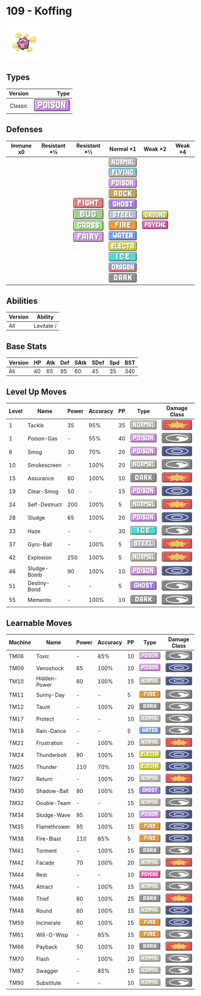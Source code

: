 # 109 - Koffing

![koffing](../img/pokemon/109.png)

## Types

| Version | Type                               |
| :-----: | ---------------------------------: |
| Classic | ![poison](../img/types/poison.png) |

## Defenses

| Immune x0 | Resistant ×¼ | Resistant ×½                                                                                                                                      | Normal ×1                                                                                                                                                                                                                                                                                                                                                                                                                                                   | Weak ×2                                                                     | Weak ×4 |
| --------- | ------------ | ------------------------------------------------------------------------------------------------------------------------------------------------- | ----------------------------------------------------------------------------------------------------------------------------------------------------------------------------------------------------------------------------------------------------------------------------------------------------------------------------------------------------------------------------------------------------------------------------------------------------------- | --------------------------------------------------------------------------- | ------- |
|           |              | ![fighting](../img/types/fighting.png)<br/>![bug](../img/types/bug.png)<br/>![grass](../img/types/grass.png)<br/>![fairy](../img/types/fairy.png) | ![normal](../img/types/normal.png)<br/>![flying](../img/types/flying.png)<br/>![poison](../img/types/poison.png)<br/>![rock](../img/types/rock.png)<br/>![ghost](../img/types/ghost.png)<br/>![steel](../img/types/steel.png)<br/>![fire](../img/types/fire.png)<br/>![water](../img/types/water.png)<br/>![electric](../img/types/electric.png)<br/>![ice](../img/types/ice.png)<br/>![dragon](../img/types/dragon.png)<br/>![dark](../img/types/dark.png) | ![ground](../img/types/ground.png)<br/>![psychic](../img/types/psychic.png) |         |

## Abilities

| Version | Ability    |
| ------- | ---------- |
| All     | Levitate / |

## Base Stats

| Version | HP | Atk | Def | SAtk | SDef | Spd | BST |
| ------- | -- | --- | --- | ---- | ---- | --- | --- |
| All     | 40 | 65  | 95  | 60   | 45   | 35  | 340 |

## Level Up Moves

| Level | Name          | Power | Accuracy | PP | Type                               | Damage Class                           |
| ----- | ------------- | ----- | -------- | -- | ---------------------------------- | -------------------------------------- |
| 1     | Tackle        | 35    | 95%      | 35 | ![normal](../img/types/normal.png) | ![physical](../img/types/physical.png) |
| 1     | Poison-Gas    | -     | 55%      | 40 | ![poison](../img/types/poison.png) | ![status](../img/types/status.png)     |
| 6     | Smog          | 30    | 70%      | 20 | ![poison](../img/types/poison.png) | ![special](../img/types/special.png)   |
| 10    | Smokescreen   | -     | 100%     | 20 | ![normal](../img/types/normal.png) | ![status](../img/types/status.png)     |
| 15    | Assurance     | 60    | 100%     | 10 | ![dark](../img/types/dark.png)     | ![physical](../img/types/physical.png) |
| 19    | Clear-Smog    | 50    | -        | 15 | ![poison](../img/types/poison.png) | ![special](../img/types/special.png)   |
| 24    | Self-Destruct | 200   | 100%     | 5  | ![normal](../img/types/normal.png) | ![physical](../img/types/physical.png) |
| 28    | Sludge        | 65    | 100%     | 20 | ![poison](../img/types/poison.png) | ![special](../img/types/special.png)   |
| 33    | Haze          | -     | -        | 30 | ![ice](../img/types/ice.png)       | ![status](../img/types/status.png)     |
| 37    | Gyro-Ball     | -     | 100%     | 5  | ![steel](../img/types/steel.png)   | ![physical](../img/types/physical.png) |
| 42    | Explosion     | 250   | 100%     | 5  | ![normal](../img/types/normal.png) | ![physical](../img/types/physical.png) |
| 46    | Sludge-Bomb   | 90    | 100%     | 10 | ![poison](../img/types/poison.png) | ![special](../img/types/special.png)   |
| 51    | Destiny-Bond  | -     | -        | 5  | ![ghost](../img/types/ghost.png)   | ![status](../img/types/status.png)     |
| 55    | Memento       | -     | 100%     | 10 | ![dark](../img/types/dark.png)     | ![status](../img/types/status.png)     |

## Learnable Moves

| Machine | Name         | Power | Accuracy | PP | Type                                   | Damage Class                           |
| ------- | ------------ | ----- | -------- | -- | -------------------------------------- | -------------------------------------- |
| TM06    | Toxic        | -     | 85%      | 10 | ![poison](../img/types/poison.png)     | ![status](../img/types/status.png)     |
| TM09    | Venoshock    | 65    | 100%     | 10 | ![poison](../img/types/poison.png)     | ![special](../img/types/special.png)   |
| TM10    | Hidden-Power | 60    | 100%     | 15 | ![normal](../img/types/normal.png)     | ![special](../img/types/special.png)   |
| TM11    | Sunny-Day    | -     | -        | 5  | ![fire](../img/types/fire.png)         | ![status](../img/types/status.png)     |
| TM12    | Taunt        | -     | 100%     | 20 | ![dark](../img/types/dark.png)         | ![status](../img/types/status.png)     |
| TM17    | Protect      | -     | -        | 10 | ![normal](../img/types/normal.png)     | ![status](../img/types/status.png)     |
| TM18    | Rain-Dance   | -     | -        | 5  | ![water](../img/types/water.png)       | ![status](../img/types/status.png)     |
| TM21    | Frustration  | -     | 100%     | 20 | ![normal](../img/types/normal.png)     | ![physical](../img/types/physical.png) |
| TM24    | Thunderbolt  | 90    | 100%     | 15 | ![electric](../img/types/electric.png) | ![special](../img/types/special.png)   |
| TM25    | Thunder      | 110   | 70%      | 10 | ![electric](../img/types/electric.png) | ![special](../img/types/special.png)   |
| TM27    | Return       | -     | 100%     | 20 | ![normal](../img/types/normal.png)     | ![physical](../img/types/physical.png) |
| TM30    | Shadow-Ball  | 80    | 100%     | 15 | ![ghost](../img/types/ghost.png)       | ![special](../img/types/special.png)   |
| TM32    | Double-Team  | -     | -        | 15 | ![normal](../img/types/normal.png)     | ![status](../img/types/status.png)     |
| TM34    | Sludge-Wave  | 95    | 100%     | 10 | ![poison](../img/types/poison.png)     | ![special](../img/types/special.png)   |
| TM35    | Flamethrower | 95    | 100%     | 15 | ![fire](../img/types/fire.png)         | ![special](../img/types/special.png)   |
| TM38    | Fire-Blast   | 110   | 85%      | 5  | ![fire](../img/types/fire.png)         | ![special](../img/types/special.png)   |
| TM41    | Torment      | -     | 100%     | 15 | ![dark](../img/types/dark.png)         | ![status](../img/types/status.png)     |
| TM42    | Facade       | 70    | 100%     | 20 | ![normal](../img/types/normal.png)     | ![physical](../img/types/physical.png) |
| TM44    | Rest         | -     | -        | 10 | ![psychic](../img/types/psychic.png)   | ![status](../img/types/status.png)     |
| TM45    | Attract      | -     | 100%     | 15 | ![normal](../img/types/normal.png)     | ![status](../img/types/status.png)     |
| TM46    | Thief        | 60    | 100%     | 25 | ![dark](../img/types/dark.png)         | ![physical](../img/types/physical.png) |
| TM48    | Round        | 60    | 100%     | 15 | ![normal](../img/types/normal.png)     | ![special](../img/types/special.png)   |
| TM59    | Incinerate   | 60    | 100%     | 15 | ![fire](../img/types/fire.png)         | ![special](../img/types/special.png)   |
| TM61    | Will-O-Wisp  | -     | 85%      | 15 | ![fire](../img/types/fire.png)         | ![status](../img/types/status.png)     |
| TM66    | Payback      | 50    | 100%     | 10 | ![dark](../img/types/dark.png)         | ![physical](../img/types/physical.png) |
| TM70    | Flash        | -     | 100%     | 20 | ![normal](../img/types/normal.png)     | ![status](../img/types/status.png)     |
| TM87    | Swagger      | -     | 85%      | 15 | ![normal](../img/types/normal.png)     | ![status](../img/types/status.png)     |
| TM90    | Substitute   | -     | -        | 10 | ![normal](../img/types/normal.png)     | ![status](../img/types/status.png)     |